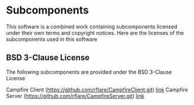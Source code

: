 # Subcomponents

This software is a combined work containing
subcomponents licensed under their own terms and 
copyright notices. Here are the licenses of
the subcomponents used in this software


## BSD 3-Clause License

The following subcomponents are provided under the BSD 3-Clause License 

Campfire Client (https://github.com/rflare/CampfireClient.git) [link](./licenses/LICENSE-bigrusclient.txt)
Campfire Server (https://github.com/rflare/CampfireServer.git) [link](./licenses/LICENSE-bigrusserver.txt)


